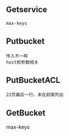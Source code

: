 ## Getservice
    max-keys
## Putbucket
    传入不一样
    host和参数相关
## PutBucketACL
    22页最后一行，未在前面列出    
## GetBucket
   max-keys  
    